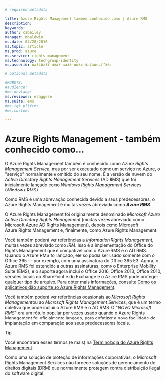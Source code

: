 ```yaml
---
# required metadata

title: Azure Rights Management também conhecido como | Azure RMS
description:
keywords:
author: cabailey
manager: mbaldwin
ms.date: 04/28/2016
ms.topic: article
ms.prod: azure
ms.service: rights-management
ms.technology: techgroup-identity
ms.assetid: 0af1b2ff-46a7-4a38-803c-5a730e4ff56d

# optional metadata

#ROBOTS:
#audience:
#ms.devlang:
ms.reviewer: esaggese
ms.suite: ems
#ms.tgt_pltfrm:
#ms.custom:

---
```



# Azure Rights Management - também conhecido como...

O Azure Rights Management também é conhecido como *Azure Rights Management Service*, mas por ser executado como um serviço no Azure, o "serviço" normalmente é omitido do seu nome. É a versão de nuvem do *Active Directory Rights Management Services* (AD RMS) que foi inicialmente lançado como *Windows Rights Management Services* (Windows RMS).

Como RMS é uma abreviação conhecida devido a seus predecessores, o Azure Rights Management é muitas vezes abreviado como ***Azure RMS***.

O Azure Rights Management foi originalmente denominado *Microsoft Azure Active Directory Rights Management* (muitas vezes abreviado como Microsoft Azure AD Rights Management), depois como Microsoft Azure Rights Management e, finalmente, como Azure Rights Management.

Você também poderá ver referências a *Information Rights Management*, muitas vezes abreviado como *IRM*. Isso é a implementação do Office do Rights Management que é compatível com o Azure RMS e o AD RMS.  Quando o Azure RMS foi lançado, ele só podia ser usado somente com o Office 365 — por exemplo, com uma assinatura do Office 365 E3. Agora, o Azure RMS foi estendido a outras assinaturas, como o Enterprise Mobility Suite (EMS), e o suporte agora inclui o Office 2016, Office 2013, Office 2010, versões locais do SharePoint e do Exchange e o Azure RMS pode proteger qualquer tipo de arquivo. Para obter mais informações, consulte [Como os aplicativos dão suporte ao Azure Rights Management](applications-support.md).

Você também poderá ver referências ocasionais ao *Microsoft Rights Management*ou ao *Microsoft Rights Management Services*, que é um termo coletivo que pode incluir o Azure RMS e o AD RMS.  O "*NOVO Microsoft RMS*" era um rótulo popular por vezes usado quando o Azure Rights Management foi oficialmente lançado, para enfatizar a nova facilidade de implantação em comparação aos seus predecessores locais.

> [!TIP]
> Você encontrará esses termos (e mais) na [Terminologia do Azure Rights Management](../get-started/terminology.md).

Como uma solução de proteção de informações corporativas, o Microsoft Rights Management Services não fornece soluções de gerenciamento de direitos digitais (DRM) que normalmente protegem contra distribuição ilegal do software digital. 



<!--HONumber=Apr16_HO3-->



